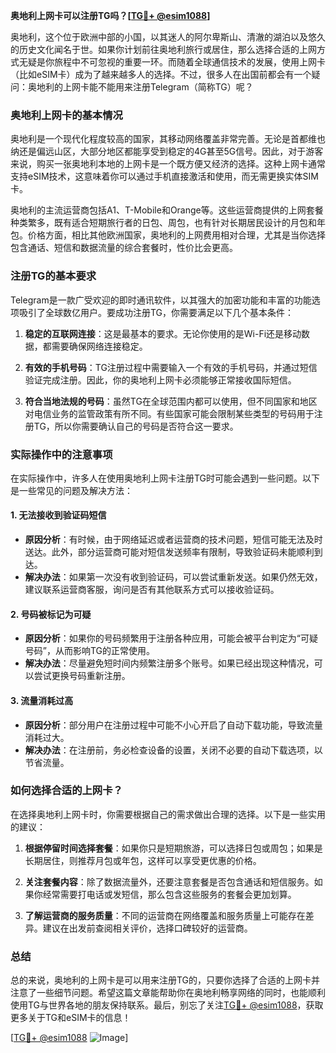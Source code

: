 **奥地利上网卡可以注册TG吗？[[TG💪+ @esim1088](https://t.me/s/esim1088)]**

奥地利，这个位于欧洲中部的小国，以其迷人的阿尔卑斯山、清澈的湖泊以及悠久的历史文化闻名于世。如果你计划前往奥地利旅行或居住，那么选择合适的上网方式无疑是你旅程中不可忽视的重要一环。而随着全球通信技术的发展，使用上网卡（比如eSIM卡）成为了越来越多人的选择。不过，很多人在出国前都会有一个疑问：奥地利的上网卡能不能用来注册Telegram（简称TG）呢？

### 奥地利上网卡的基本情况

奥地利是一个现代化程度较高的国家，其移动网络覆盖非常完善。无论是首都维也纳还是偏远山区，大部分地区都能享受到稳定的4G甚至5G信号。因此，对于游客来说，购买一张奥地利本地的上网卡是一个既方便又经济的选择。这种上网卡通常支持eSIM技术，这意味着你可以通过手机直接激活和使用，而无需更换实体SIM卡。

奥地利的主流运营商包括A1、T-Mobile和Orange等。这些运营商提供的上网套餐种类繁多，既有适合短期旅行者的日包、周包，也有针对长期居民设计的月包和年包。价格方面，相比其他欧洲国家，奥地利的上网费用相对合理，尤其是当你选择包含通话、短信和数据流量的综合套餐时，性价比会更高。

### 注册TG的基本要求

Telegram是一款广受欢迎的即时通讯软件，以其强大的加密功能和丰富的功能选项吸引了全球数亿用户。要成功注册TG，你需要满足以下几个基本条件：

1. **稳定的互联网连接**：这是最基本的要求。无论你使用的是Wi-Fi还是移动数据，都需要确保网络连接稳定。
   
2. **有效的手机号码**：TG注册过程中需要输入一个有效的手机号码，并通过短信验证完成注册。因此，你的奥地利上网卡必须能够正常接收国际短信。

3. **符合当地法规的号码**：虽然TG在全球范围内都可以使用，但不同国家和地区对电信业务的监管政策有所不同。有些国家可能会限制某些类型的号码用于注册TG，所以你需要确认自己的号码是否符合这一要求。

### 实际操作中的注意事项

在实际操作中，许多人在使用奥地利上网卡注册TG时可能会遇到一些问题。以下是一些常见的问题及解决方法：

#### 1. **无法接收到验证码短信**
   - **原因分析**：有时候，由于网络延迟或者运营商的技术问题，短信可能无法及时送达。此外，部分运营商可能对短信发送频率有限制，导致验证码未能顺利到达。
   - **解决办法**：如果第一次没有收到验证码，可以尝试重新发送。如果仍然无效，建议联系运营商客服，询问是否有其他联系方式可以接收验证码。

#### 2. **号码被标记为可疑**
   - **原因分析**：如果你的号码频繁用于注册各种应用，可能会被平台判定为“可疑号码”，从而影响TG的正常使用。
   - **解决办法**：尽量避免短时间内频繁注册多个账号。如果已经出现这种情况，可以尝试更换号码重新注册。

#### 3. **流量消耗过高**
   - **原因分析**：部分用户在注册过程中可能不小心开启了自动下载功能，导致流量消耗过大。
   - **解决办法**：在注册前，务必检查设备的设置，关闭不必要的自动下载选项，以节省流量。

### 如何选择合适的上网卡？

在选择奥地利上网卡时，你需要根据自己的需求做出合理的选择。以下是一些实用的建议：

1. **根据停留时间选择套餐**：如果你只是短期旅游，可以选择日包或周包；如果是长期居住，则推荐月包或年包，这样可以享受更优惠的价格。

2. **关注套餐内容**：除了数据流量外，还要注意套餐是否包含通话和短信服务。如果你经常需要打电话或发短信，那么包含这些服务的套餐会更加划算。

3. **了解运营商的服务质量**：不同的运营商在网络覆盖和服务质量上可能存在差异。建议在出发前查阅相关评价，选择口碑较好的运营商。

### 总结

总的来说，奥地利的上网卡是可以用来注册TG的，只要你选择了合适的上网卡并注意了一些细节问题。希望这篇文章能帮助你在奥地利畅享网络的同时，也能顺利使用TG与世界各地的朋友保持联系。最后，别忘了关注[TG💪+ @esim1088](https://t.me/s/esim1088)，获取更多关于TG和eSIM卡的信息！

[[TG💪+ @esim1088](https://t.me/s/esim1088) ![Image](https://i.postimg.cc/4NQfJmqS/Snipaste-2025-05-13-00-14-12.png)]